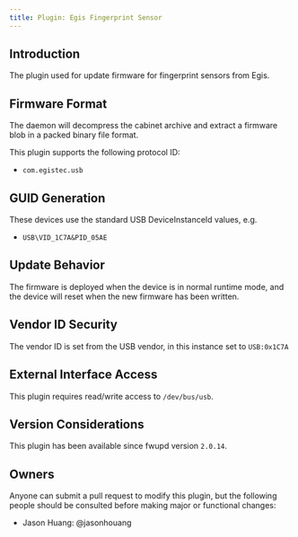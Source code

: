 ```yaml
---
title: Plugin: Egis Fingerprint Sensor
---
```


## Introduction

The plugin used for update firmware for fingerprint sensors from Egis.

## Firmware Format

The daemon will decompress the cabinet archive and extract a firmware blob in
a packed binary file format.

This plugin supports the following protocol ID:

* `com.egistec.usb`

## GUID Generation

These devices use the standard USB DeviceInstanceId values, e.g.

* `USB\VID_1C7A&PID_05AE`

## Update Behavior

The firmware is deployed when the device is in normal runtime mode, and the
device will reset when the new firmware has been written.

## Vendor ID Security

The vendor ID is set from the USB vendor, in this instance set to `USB:0x1C7A`

## External Interface Access

This plugin requires read/write access to `/dev/bus/usb`.

## Version Considerations

This plugin has been available since fwupd version `2.0.14`.

## Owners

Anyone can submit a pull request to modify this plugin, but the following people should be
consulted before making major or functional changes:

* Jason Huang: @jasonhouang
